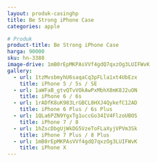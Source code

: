 ```yaml
---
layout: produk-casinghp
title: Be Strong iPhone Case
categories: apple

# Produk
product-title: Be Strong iPhone Case
harga: 90000
sku: hn-3388
image-drive: 1mB0rEpMKPAsVVf4gdQ7qxzOg3LUIFWvK
gallery:
  - url: 1tzMvsbmyhU6saqaCq3pFLla1xt4UbEzx
    title: iPhone 5 / 5s / SE
  - url: 1aWFaB_gtvQTvVOkAwPxMbhX8mK8J2uON
    title: iPhone 6 / 6s
  - url: 1rADfK8uK983LrGBCL8HXJ4QykefC12AD
    title: iPhone 6 Plus / 6s Plus
  - url: 1QLa6PZN9YgxTg1uccGo34IV4FlzoUBOS
    title: iPhone 7 / 8
  - url: 1hZscDbgUjWkDG5VzeToFLaXyjVPVm3Sk
    title: iPhone 7 Plus / 8 Plus
  - url: 1mB0rEpMKPAsVVf4gdQ7qxzOg3LUIFWvK
    title: iPhone X
---
```

